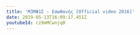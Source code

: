 ```yaml
---
title: 'Μ3ΜΦ1Σ - Εσωθανής [Οfficial video 2016]'
date: 2019-05-13T16:09:17.451Z
youtubeId: cz9mMCwnjq0
---
```

